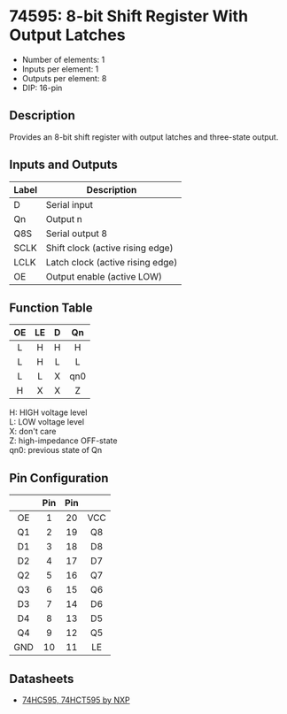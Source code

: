 # 74595: 8-bit Shift Register With Output Latches

- Number of elements: 1
- Inputs per element: 1
- Outputs per element: 8
- DIP: 16-pin

## Description

Provides an 8-bit shift register with output latches and three-state output.

## Inputs and Outputs

| Label | Description                      |
|:----- | -------------------------------- |
| D     | Serial input                     |
| Qn    | Output n                         |
| Q8S   | Serial output 8                  |
| SCLK  | Shift clock (active rising edge) |
| LCLK  | Latch clock (active rising edge) |
| OE    | Output enable (active LOW)       |

## Function Table

| OE  | LE  | D   | Qn  |
|:---:|:---:|:---:|:---:|
| L   | H   | H   | H   |
| L   | H   | L   | L   |
| L   | L   | X   | qn0 |
| H   | X   | X   | Z   |

H: HIGH voltage level  
L: LOW voltage level  
X: don't care  
Z: high-impedance OFF-state  
qn0: previous state of Qn  

## Pin Configuration

|     | Pin | Pin |     |
|:---:|:---:|:---:|:---:|
| OE  |   1 |  20 | VCC |
| Q1  |   2 |  19 | Q8  |
| D1  |   3 |  18 | D8  |
| D2  |   4 |  17 | D7  |
| Q2  |   5 |  16 | Q7  |
| Q3  |   6 |  15 | Q6  |
| D3  |   7 |  14 | D6  |
| D4  |   8 |  13 | D5  |
| Q4  |   9 |  12 | Q5  |
| GND |  10 |  11 | LE  |

## Datasheets

- [74HC595, 74HCT595 by NXP](http://www.nxp.com/documents/data_sheet/74HC_HCT595.pdf)
